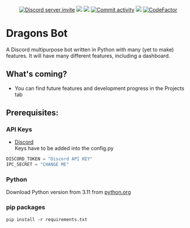 <p align="center">
    <a href="https://discord.gg/naweGHs9C7"><img src="https://img.shields.io/discord/578446945425555464?logo=discord&logoColor=%235865F2&label=Discord" alt="Discord server invite" /></a>
    <a href="https://github.com/Dragons-Dev/Dragons-BotV2/graphs/contributors"><img src="https://img.shields.io/github/contributors/Dragons-Dev/Dragons-BotV2"></img></a>
    <a href="https://github.com/Dragons-Dev/Dragons-BotV2/releases"><img src="https://img.shields.io/github/v/release/Dragons-Dev/Dragons-BotV2"></img></a>
    <a href="https://github.com/Dragons-Dev/Dragons-BotV2/commits"><img src="https://img.shields.io/github/commits-since/Dragons-Dev/Dragons-BotV2/latest" alt="Commit activity" /></a>
    <a href="https://github.com/Dragons-Dev/Dragons-BotV2/actions"><img src="https://github.com/Dragons-Dev/Dragons-BotV2/actions/workflows/github-code-scanning/codeql/badge.svg"></img></a>
    <a href="https://www.codefactor.io/repository/github/dragons-dev/dragons-botv2"><img src="https://www.codefactor.io/repository/github/dragons-dev/dragons-botv2/badge" alt="CodeFactor" /></a>
</p>


# Dragons Bot
A Discord multipurpose bot written in Python with many (yet to make) features.
It will have many different features, including a dashboard.
## What's coming?
- You can find future features and development progress in the Projects tab
## Prerequisites:
### API Keys
- [Discord](https://discord.com/developers/applications)\
Keys have to be added into the config.py
```py
DISCORD_TOKEN = "Discord API KEY"
IPC_SECRET = "CHANGE ME"
```
### Python
Download Python version from 3.11 from [python.org](https://www.python.org/downloads/release/python-3117/)
### pip packages
``pip install -r requirements.txt``
